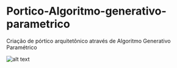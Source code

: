 # Portico-Algoritmo-generativo-parametrico

Criação de pórtico arquitetônico através de Algoritmo Generativo Paramétrico

![alt text](https://github.com/leaodebrito/Portico-Algoritmo-generativo-parametrico/blob/master/Pórtico.png?raw=true)
